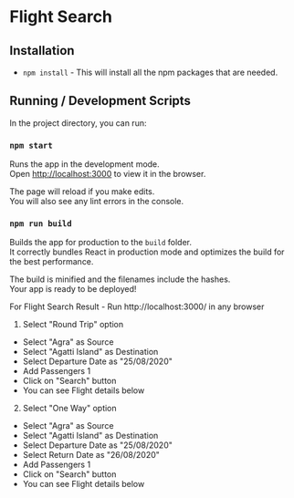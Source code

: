 # Flight Search

## Installation

* `npm install` - This will install all the npm packages that are needed.

## Running / Development Scripts

In the project directory, you can run:

### `npm start`

Runs the app in the development mode.<br>
Open [http://localhost:3000](http://localhost:3000) to view it in the browser.

The page will reload if you make edits.<br>
You will also see any lint errors in the console.

### `npm run build`

Builds the app for production to the `build` folder.<br>
It correctly bundles React in production mode and optimizes the build for the best performance.

The build is minified and the filenames include the hashes.<br>
Your app is ready to be deployed!

For Flight Search Result - 
Run http://localhost:3000/ in any browser

1. Select "Round Trip" option 
- Select "Agra" as Source
- Select "Agatti Island" as Destination
- Select Departure Date as "25/08/2020"
- Add Passengers 1
- Click on "Search" button
- You can see Flight details below

2. Select "One Way" option
- Select "Agra" as Source
- Select "Agatti Island" as Destination
- Select Departure Date as "25/08/2020"
- Select Return Date as "26/08/2020"
- Add Passengers 1
- Click on "Search" button
- You can see Flight details below
